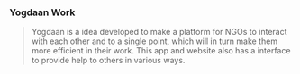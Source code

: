 
###     Yogdaan Work



> Yogdaan is a idea developed to make a platform for NGOs to interact with each other and to a single point, which will in turn make them more efficient in their work.
> This app and website also has a interface to provide help to others in various ways.


